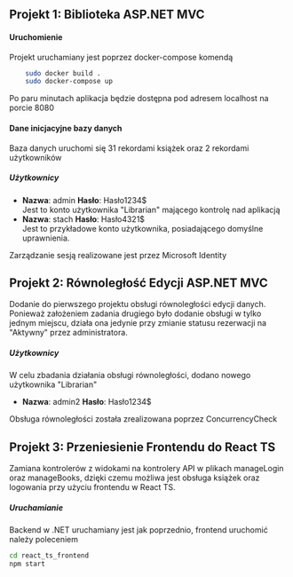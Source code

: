 ## Projekt 1: Biblioteka ASP.NET MVC
#### Uruchomienie
Projekt uruchamiany jest poprzez docker-compose komendą
``` sh
    sudo docker build .
    sudo docker-compose up
```
Po paru minutach aplikacja będzie dostępna pod adresem localhost na porcie 8080
#### Dane inicjacyjne bazy danych
Baza danych uruchomi się 31 rekordami książek oraz 2 rekordami użytkowników
##### Użytkownicy
- **Nazwa**: admin **Hasło**: Hasło1234$  
Jest to konto użytkownika "Librarian" mającego kontrolę nad aplikacją
- **Nazwa**: stach **Hasło**: Hasło4321$  
Jest to przykładowe konto użytkownika, posiadającego domyślne uprawnienia.

Zarządzanie sesją realizowane jest przez Microsoft Identity

## Projekt 2: Równoległość Edycji ASP.NET MVC
Dodanie do pierwszego projektu obsługi równoległości edycji danych. Ponieważ założeniem zadania drugiego było dodanie obsługi w tylko jednym miejscu, działa ona jedynie przy zmianie statusu rezerwacji na "Aktywny" przez administratora.
##### Użytkownicy
W celu zbadania działania obsługi równoległości, dodano nowego użytkownika "Librarian"
- **Nazwa**: admin2 **Hasło**: Hasło1234$

Obsługa równoległości została zrealizowana poprzez ConcurrencyCheck

## Projekt 3: Przeniesienie Frontendu do React TS
Zamiana kontrolerów z widokami na kontrolery API w plikach manageLogin oraz manageBooks, dzięki czemu możliwa jest obsługa książek oraz logowania przy użyciu frontendu w React TS.
##### Uruchamianie
Backend w .NET uruchamiany jest jak poprzednio, frontend uruchomić należy poleceniem
``` sh
cd react_ts_frontend
npm start
```
